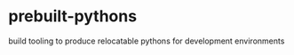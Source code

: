 prebuilt-pythons
================

build tooling to produce relocatable pythons for development environments
